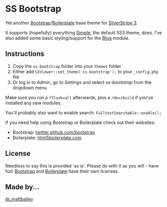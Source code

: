 # SS Bootstrap

Yet another [Bootstrap](//twitter.github.com/bootstrap/)/[Boilerplate](//html5boilerplate.com/) base theme for [SilverStripe 3](//www.silverstripe.org/).

It supports (hopefully) everything [Simple](//github.com/silverstripe-themes/silverstripe-simple), the default SS3 theme, does. I've also added some basic styling/support for the [Blog](//github.com/silverstripe/silverstripe-blog) module.

## Instructions
1. Copy the `ss-bootstrap` folder into your `themes` folder
2. Either add `SSViewer::set_theme('ss-bootstrap');` to your `_config.php` file
3. Or log in to Admin, go to *Settings* and select *ss-bootstrap* from the dropdown menu

Make sure you run a `?flush=all` afterwards, plus a `/dev/build` if you've installed any new modules.

You'll probably also want to enable search: `FulltextSearchable::enable();`

If you need help using Bootstrap or Boilerplate check out their websites:

* Bootstrap: [twitter.github.com/bootstrap](//twitter.github.com/bootstrap/)
* Boilerplate: [html5boilerplate.com](//html5boilerplate.com/)

## License
Needless to say this is provided 'as is'. Please do with it as you will - have fun! [Bootstrap](https://github.com/twitter/bootstrap/blob/master/LICENSE) and [Boilerplate](https://github.com/h5bp/html5-boilerplate/blob/master/LICENSE.md) have their own licenses.

## Made by...
[@_mattbailey](//twitter.com/_mattbailey)
